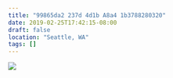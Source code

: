 ```yaml
---
title: "99865da2 237d 4d1b A8a4 1b3788280320"
date: 2019-02-25T17:42:15-08:00
draft: false
location: "Seattle, WA"
tags: []
---
```


![](https://d17enza3bfujl8.cloudfront.net/DSCF3091_01.jpg)

